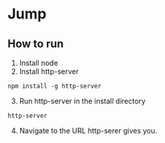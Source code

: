 # Jump

## How to run

1. Install node
2. Install http-server
```
npm install -g http-server
```
3. Run http-server in the install directory
```
http-server
```
4. Navigate to the URL http-serer gives you.
